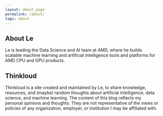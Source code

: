 ```yaml
---
layout: about_page
permalink: /about/
tags: about
---
```


<h2>About Le</h2>

<p>Le is leading the Data Science and AI team at AMD, where he builds scalable machine learning and artificial intelligence
tools and platforms for AMD CPU and GPU products.</p> 

<h2>Thinkloud</h2>

<p>Thinkloud is a site created and maintained by Le, to share knowledge, resources, and (maybe) random thoughts about artificial intelligence, data science, and machine learning. The content of this blog reflects my personal opinions and thoughts. They are not representative of the views or policies of any organization, employer, or institution I may be affiliated with. </p>
